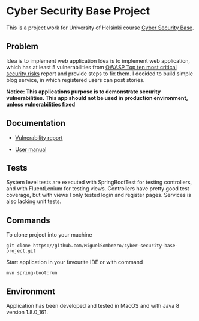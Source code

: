 # Cyber Security Base Project

This is a project work for University of Helsinki course [Cyber Security Base](https://cybersecuritybase.mooc.fi/).

## Problem

Idea is to implement web application Idea is to implement web application, which has at least 5 vulnerabilities from [OWASP Top ten most critical security risks](https://www.owasp.org/images/7/72/OWASP_Top_10-2017_%28en%29.pdf.pdf) report and provide steps to fix them. I decided to build simple blog service, in which registered users can post stories.

**Notice: This applications purpose is to demonstrate security vulnerabilities. This app should not be used in production environment, unless vulnerabilities fixed**

## Documentation

- [Vulnerability report](https://github.com/MiguelSombrero/cyber-security-base-project/blob/master/report.md)

- [User manual](https://github.com/MiguelSombrero/cyber-security-base-project/blob/master/manual.md)

## Tests

System level tests are executed with SpringBootTest for testing controllers, and with FluentLenium for testing views. Controllers have pretty good test coverage, but with views I only tested login and register pages. Services is also lacking unit tests.

## Commands

To clone project into your machine

    git clone https://github.com/MiguelSombrero/cyber-security-base-project.git

Start application in your favourite IDE or with command

    mvn spring-boot:run

## Environment

Application has been developed and tested in MacOS and with Java 8 version 1.8.0_161.
